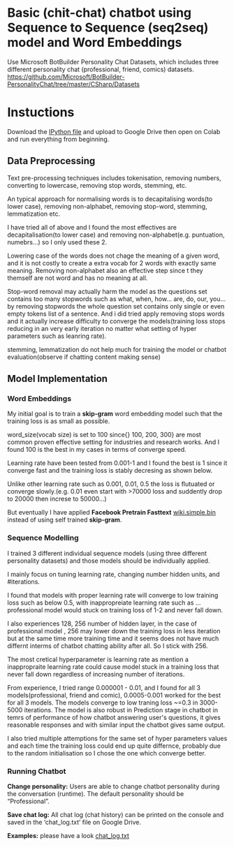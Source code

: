 # Basic (chit-chat) chatbot using Sequence to Sequence (seq2seq) model and Word Embeddings

Use Microsoft BotBuilder Personality Chat Datasets, which includes three different personality chat (professional, friend, comics) datasets. 
https://github.com/Microsoft/BotBuilder-PersonalityChat/tree/master/CSharp/Datasets

# Instuctions
Download the [IPython file](basic_chatbot.ipynb) and upload to Google Drive then open on Colab and run everything from beginning.

## Data Preprocessing
Text pre-processing techniques includes tokenisation, removing numbers, converting to lowercase, removing stop words, stemming, etc.

An typical approach for normalising words is to decapitalising words(to lower case), removing non-alphabet, removing stop-word, stemming, lemmatization etc.

I have tried all of above and I found the most effectives are decapitalisation(to lower case) and removing non-alphabet(e.g. puntuation, numebrs...) so I only used these 2.

Lowering case of the words does not chage the meaning of a given word, and it is not costly to create a extra vocab for 2 words with exactly same meaning. Removing non-alphabet also an effective step since t they themself are not word and has no meaning at all.

Stop-word removal may actually harm the model as the questions set contains too many stopwords such as what, when, how... are, do, our, you... by removing stopwords the whole question set contains only single or even empty tokens list of a sentence. And i did tried apply removing stops words and it actually increase difficulty to converge the models(training loss stops reducing in an very early iteration no matter what setting of hyper parameters such as leanring rate).

stemming, lemmatization do not help much for training the model or chatbot evaluation(observe if chatting content making sense)


## Model Implementation

### Word Embeddings
My initial goal is to train a **skip-gram** word embedding model such that the training loss is as small as possible.

word_size(vocab size) is set to 100 since{} 100, 200, 300} are most common proven effective setting for industries and research works. And I found 100 is the best in my cases in terms of converge speed. 

Learning rate have been tested from 0.001-1 and I found the best is 1 since it converge fast and the training loss is stably decresing as shown below.

Unlike other learning rate such as 0.001, 0.01, 0.5 the loss is flutuated or converge slowly.(e.g. 0.01 even start with >70000 loss and suddently drop to 20000 then increse to 50000...)

But eventually I have applied **Facebook Pretrain Fasttext** [wiki.simple.bin](https://fasttext.cc/docs/en/pretrained-vectors.html) instead of using self trained **skip-gram**.


### Sequence Modelling 
I trained 3 different individual sequence models (using three different personality datasets) and those models should be individually applied.

I mainly focus on tuning learning rate, changing number hidden units, and #iterations. 

I found that models with proper learning rate will converge to low training loss such as below 0.5, with inappropreiate learning rate such as ... professional model would stuck on training loss of 1-2 and never fall down.

I also experiences 128, 256 number of hidden layer, in the case of professional model , 256 may lower down the training loss in less iteration but at the same time more training time and it seems does not have much differnt interms of chatbot chatting ability after all. So I stick with 256.

The most cretical hyperparameter is learning rate as mention a inappropraite learning rate could cause model stuck in a training loss that never fall down regardless of increasing number of iterations.

From experience, I tried range 0.000001 - 0.01, and I found for all 3 models(professional, friend and comic), 0.0005-0.001 worked for the best for all 3 models. The models converge to low traning loss ~=0.3 in 3000-5000 iterations. The model is also robust in Prediction stage in chatbot in temrs of performance of how chatbot answering user's questions, it gives reasonable responses and with similar input the chatbot gives same output.

I also tried multiple attemptions for the same set of hyper parameters values and each time the training loss could end up quite differnce, probably due to the random initialisation so I chose the one which converge better.

### Running Chatbot

**Change personality:** 
Users are able to change chatbot personality  during the conversation (runtime). The default personality should be “Professional”.

**Save chat log:**
All chat log (chat history) can be printed on the console and saved in the ‘chat_log.txt’ file on Google Drive.

**Examples:** 
please have a look [chat_log.txt](chat_log.txt)
